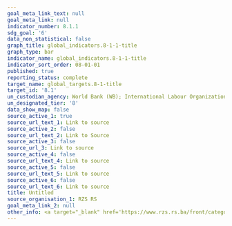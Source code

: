 ```yaml
---
goal_meta_link_text: null
goal_meta_link: null
indicator_number: 8.1.1
sdg_goal: '6'
data_non_statistical: false
graph_title: global_indicators.8-1-1-title
graph_type: bar
indicator_name: global_indicators.8-1-1-title
indicator_sort_order: 08-01-01
published: true
reporting_status: complete
target_name: global_targets.8-1-title
target_id: '8.1'
un_custodian_agency: World Bank (WB); International Labour Organization (ILO)
un_designated_tier: '8'
data_show_map: false
source_active_1: true
source_url_text_1: Link to source
source_active_2: false
source_url_text_2: Link to Source
source_active_3: false
source_url_3: Link to source
source_active_4: false
source_url_text_4: Link to source
source_active_5: false
source_url_text_5: Link to source
source_active_6: false
source_url_text_6: Link to source
title: Untitled
source_organisation_1: RZS RS
goal_meta_link_2: null
other_info: <a target="_blank" href='https://www.rzs.rs.ba/front/category/340/371/?left_mi=284&add=284#stanovnistvo'>https://www.rzs.rs.ba/front/category/340/371/?left_mi=284&add=284#stanovnistvo</a>
---
```

